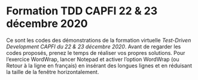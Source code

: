 Formation TDD CAPFI 22 & 23 décembre 2020
==========================================
Ce sont les codes des démonstrations de la formation virtuelle _Test-Driven Development CAPFI du 22 & 23 décembre 2020_.
Avant de regarder les codes proposés, prenez le temps de réaliser vos propres solutions. Pour l’exercice WordWrap, lancer Notepad et activer l’option WordWrap (ou Retour à la ligne en français) en insérant des longues lignes et en réduisant la taille de la fenêtre horizontalement.